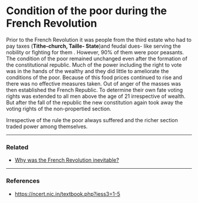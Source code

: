 # Condition of the poor during the French Revolution

Prior to the French Revolution it was people from the third estate who had to pay taxes (**Tithe-church, Taille- State**)and feudal dues- like serving the nobility or fighting for them . However, 90% of them were poor peasants. The condition of the poor remained unchanged even after the formation of the constitutional republic. Much of the power including the right to vote was in the hands of the wealthy and they did little to ameliorate the conditions of the poor. Because of this food prices continued to rise and there was no effective measures taken. Out of anger of the masses was then established the French Republic. To determine their own fate voting rights was extended to all men above the age of 21 irrespective of wealth. But after the fall of the republic the new constitution again took away the voting rights of the non-propertied section.

Irrespective of the rule the poor always suffered and the richer section traded power among themselves.

<hr>

### Related
- [Why was the French Revolution inevitable?](./causesFrenchRevolution.md)

<hr>

### References
- https://ncert.nic.in/textbook.php?iess3=1-5
